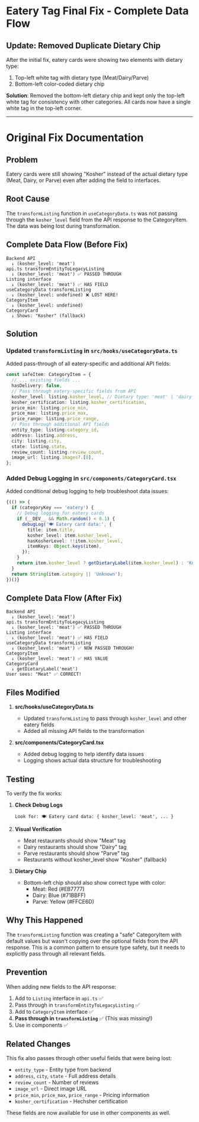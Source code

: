 # Eatery Tag Final Fix - Complete Data Flow

## Update: Removed Duplicate Dietary Chip

After the initial fix, eatery cards were showing two elements with dietary type:
1. Top-left white tag with dietary type (Meat/Dairy/Parve)
2. Bottom-left color-coded dietary chip

**Solution**: Removed the bottom-left dietary chip and kept only the top-left white tag for consistency with other categories. All cards now have a single white tag in the top-left corner.

---

# Original Fix Documentation

## Problem
Eatery cards were still showing "Kosher" instead of the actual dietary type (Meat, Dairy, or Parve) even after adding the field to interfaces.

## Root Cause
The `transformListing` function in `useCategoryData.ts` was not passing through the `kosher_level` field from the API response to the CategoryItem. The data was being lost during transformation.

## Complete Data Flow (Before Fix)

```
Backend API
  ↓ (kosher_level: 'meat')
api.ts transformEntityToLegacyListing
  ↓ (kosher_level: 'meat') ✅ PASSED THROUGH
Listing interface
  ↓ (kosher_level: 'meat') ✅ HAS FIELD
useCategoryData transformListing
  ↓ (kosher_level: undefined) ❌ LOST HERE!
CategoryItem
  ↓ (kosher_level: undefined)
CategoryCard
  ↓ Shows: "Kosher" (fallback)
```

## Solution

### Updated `transformListing` in `src/hooks/useCategoryData.ts`

Added pass-through of all eatery-specific and additional API fields:

```typescript
const safeItem: CategoryItem = {
  // ... existing fields ...
  hasDelivery: false,
  // Pass through eatery-specific fields from API
  kosher_level: listing.kosher_level, // Dietary type: 'meat' | 'dairy' | 'parve'
  kosher_certification: listing.kosher_certification,
  price_min: listing.price_min,
  price_max: listing.price_max,
  price_range: listing.price_range,
  // Pass through additional API fields
  entity_type: listing.category_id,
  address: listing.address,
  city: listing.city,
  state: listing.state,
  review_count: listing.review_count,
  image_url: listing.images?.[0],
};
```

### Added Debug Logging in `src/components/CategoryCard.tsx`

Added conditional debug logging to help troubleshoot data issues:

```typescript
{(() => {
  if (categoryKey === 'eatery') {
    // Debug logging for eatery cards
    if (__DEV__ && Math.random() < 0.1) {
      debugLog('🍽️ Eatery card data:', {
        title: item.title,
        kosher_level: item.kosher_level,
        hasKosherLevel: !!item.kosher_level,
        itemKeys: Object.keys(item),
      });
    }
    return item.kosher_level ? getDietaryLabel(item.kosher_level) : 'Kosher';
  }
  return String(item.category || 'Unknown');
})()}
```

## Complete Data Flow (After Fix)

```
Backend API
  ↓ (kosher_level: 'meat')
api.ts transformEntityToLegacyListing
  ↓ (kosher_level: 'meat') ✅ PASSED THROUGH
Listing interface
  ↓ (kosher_level: 'meat') ✅ HAS FIELD
useCategoryData transformListing
  ↓ (kosher_level: 'meat') ✅ NOW PASSED THROUGH!
CategoryItem
  ↓ (kosher_level: 'meat') ✅ HAS VALUE
CategoryCard
  ↓ getDietaryLabel('meat')
User sees: "Meat" ✅ CORRECT!
```

## Files Modified

1. **src/hooks/useCategoryData.ts**
   - Updated `transformListing` to pass through `kosher_level` and other eatery fields
   - Added all missing API fields to the transformation

2. **src/components/CategoryCard.tsx**
   - Added debug logging to help identify data issues
   - Logging shows actual data structure for troubleshooting

## Testing

To verify the fix works:

1. **Check Debug Logs**
   ```
   Look for: 🍽️ Eatery card data: { kosher_level: 'meat', ... }
   ```

2. **Visual Verification**
   - Meat restaurants should show "Meat" tag
   - Dairy restaurants should show "Dairy" tag
   - Parve restaurants should show "Parve" tag
   - Restaurants without kosher_level show "Kosher" (fallback)

3. **Dietary Chip**
   - Bottom-left chip should also show correct type with color:
     - Meat: Red (#EB7777)
     - Dairy: Blue (#71BBFF)
     - Parve: Yellow (#FFCE6D)

## Why This Happened

The `transformListing` function was creating a "safe" CategoryItem with default values but wasn't copying over the optional fields from the API response. This is a common pattern to ensure type safety, but it needs to explicitly pass through all relevant fields.

## Prevention

When adding new fields to the API response:
1. Add to `Listing` interface in `api.ts` ✅
2. Pass through in `transformEntityToLegacyListing` ✅
3. Add to `CategoryItem` interface ✅
4. **Pass through in `transformListing`** ✅ (This was missing!)
5. Use in components ✅

## Related Changes

This fix also passes through other useful fields that were being lost:
- `entity_type` - Entity type from backend
- `address`, `city`, `state` - Full address details
- `review_count` - Number of reviews
- `image_url` - Direct image URL
- `price_min`, `price_max`, `price_range` - Pricing information
- `kosher_certification` - Hechsher certification

These fields are now available for use in other components as well.
